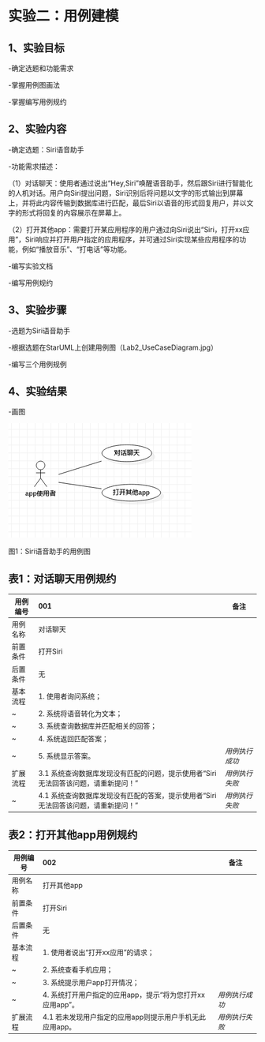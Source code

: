 # 实验二：用例建模

## 1、实验目标
 
-确定选题和功能需求

-掌握用例图画法

-掌握编写用例规约

## 2、实验内容

-确定选题：Siri语音助手

-功能需求描述：

（1）对话聊天：使用者通过说出“Hey,Siri”唤醒语音助手，然后跟Siri进行智能化的人机对话。用户向Siri提出问题，Siri识别后将问题以文字的形式输出到屏幕上，并将此内容传输到数据库进行匹配，最后Siri以语音的形式回复用户，并以文字的形式将回复的内容展示在屏幕上。

（2）打开其他app：需要打开某应用程序的用户通过向Siri说出“Siri，打开xx应用”，Siri响应并打开用户指定的应用程序，并可通过Siri实现某些应用程序的功能，例如“播放音乐”、“打电话”等功能。


-编写实验文档

-编写用例规约

## 3、实验步骤

-选题为Siri语音助手

-根据选题在StarUML上创建用例图（Lab2_UseCaseDiagram.jpg）

-编写三个用例规例

## 4、实验结果

-画图

![用例图](./Lab2_UseCaseDiagram.jpg)

图1：Siri语音助手的用例图

## 表1：对话聊天用例规约  

 用例编号   | 001 | 备注  
  -|:-|- 
 用例名称   | 对话聊天 |   
 前置条件   |    打开Siri |   
 后置条件   |   无  |   
 基本流程   | 1.	使用者询问系统；  |  
 ~| 2. 系统将语音转化为文本；  |   
 ~| 3.	系统查询数据库并匹配相关的回答；  |   
 ~| 4. 系统返回匹配答案；  |   
 ~| 5. 系统显示答案。  |  *用例执行成功*
 扩展流程  | 3.1	系统查询数据库发现没有匹配的问题，提示使用者“Siri无法回答该问题，请重新提问！”|  *用例执行失败* 
 ~|4.1 系统查询数据库发现没有匹配的答案，提示使用者“Siri无法回答该问题，请重新提问！”|  *用例执行失败* 
 
 
 ## 表2：打开其他app用例规约  

 用例编号  | 002| 备注  
 -|:-|-  
 用例名称  | 打开其他app  |   
 前置条件  |  打开Siri  |   
 后置条件  |   无 | 
 基本流程  | 1. 使用者说出“打开xx应用”的请求；  |    
 ~| 2. 系统查看手机应用；  |   
 ~| 3. 系统提示用户app打开情况；  |   
 ~| 4. 系统打开用户指定的应用app，提示“将为您打开xx应用app”。  |  *用例执行成功* 
 扩展流程  |4.1	若未发现用户指定的应用app则提示用户手机无此应用app。 | *用例执行失败*   
 
 
 
